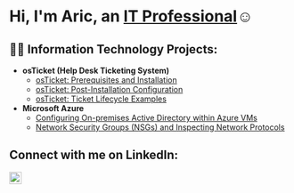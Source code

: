 <h1>Hi, I'm Aric, an <a href="[www.linkedin.com/in/aricgarcia](https://www.linkedin.com/in/aricgarcia/)">IT Professional</a>☺</h1>

<h2>👨‍💻 Information Technology Projects:</h2>

- <b>osTicket (Help Desk Ticketing System)</b>
  - [osTicket: Prerequisites and Installation](https://github.com/agarcia-it/osticket-prereqs)
  - [osTicket: Post-Installation Configuration](https://github.com/agarcia-it/post-install-config)
  - [osTicket: Ticket Lifecycle Examples](https://github.com/agarcia-it/ticket-lifecycle)
- <b>Microsoft Azure</b>
  - [Configuring On-premises Active Directory within Azure VMs](https://github.com/agarcia-it/configure-ad)
  - [Network Security Groups (NSGs) and Inspecting Network Protocols](https://github.com/agarcia-it/azure-network-protocols)

<h2>Connect with me on LinkedIn:</h2>

[<img align="left" alt="Josh | LinkedIn" width="22px" src="https://cdn.jsdelivr.net/npm/simple-icons@v3/icons/linkedin.svg" />][linkedin]

[linkedin]: www.linkedin.com/in/aricgarcia
